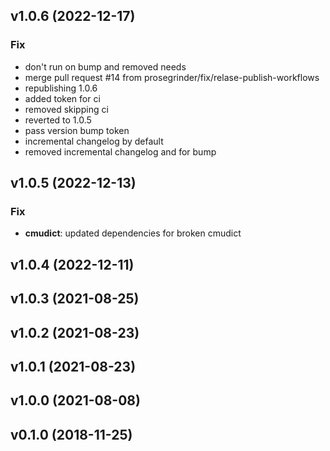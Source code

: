## v1.0.6 (2022-12-17)

### Fix

- don't run on bump and removed needs
- merge pull request #14 from prosegrinder/fix/relase-publish-workflows
- republishing 1.0.6
- added token for ci
- removed skipping ci
- reverted to 1.0.5
- pass version bump token
- incremental changelog by default
- removed incremental changelog and for bump

## v1.0.5 (2022-12-13)

### Fix

- **cmudict**: updated dependencies for broken cmudict

## v1.0.4 (2022-12-11)

## v1.0.3 (2021-08-25)

## v1.0.2 (2021-08-23)

## v1.0.1 (2021-08-23)

## v1.0.0 (2021-08-08)

## v0.1.0 (2018-11-25)
